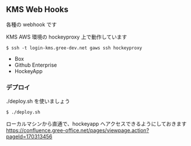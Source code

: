 ## KMS Web Hooks
各種の webhook です

KMS AWS 環境の hockeyproxy 上で動作しています

```
$ ssh -t login-kms.gree-dev.net gaws ssh hockeyproxy
```

- Box
- Github Enterprise
- HockeyApp

### デプロイ
./deploy.sh を使いましょう

```
$ ./deploy.sh
```

ローカルマシンから直通で、hockeyapp へアクセスできるようにしておきます
https://confluence.gree-office.net/pages/viewpage.action?pageId=170313456
